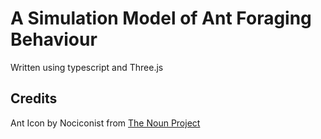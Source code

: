 # A Simulation Model of Ant Foraging Behaviour

Written using typescript and Three.js

## Credits

Ant Icon by Nociconist from [The Noun Project](https://thenounproject.com/browse/icons/term/ant/)
